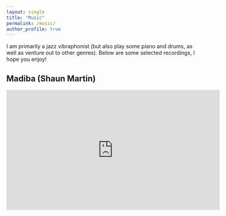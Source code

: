 ```yaml
---
layout: single
title: "Music"
permalink: /music/
author_profile: true
---
```


I am primarily a jazz vibraphonist (but also play some piano and drums, as well as venture out to other genres). Below are some selected recordings, I hope you enjoy!

## Madiba (Shaun Martin)
<iframe width="560" height="315" src="https://www.youtube.com/embed/C_oE_s0Op78?start=4803&amp;end=5249" frameborder="0" allow="accelerometer; autoplay; encrypted-media; gyroscope; picture-in-picture" allowfullscreen></iframe>
